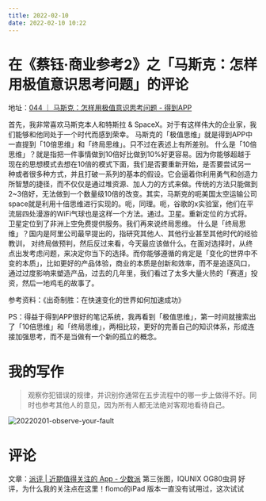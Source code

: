 ```yaml
---
title: 2022-02-10
date: 2022-02-10 10:22
---
```


# 在《蔡钰·商业参考2》之「马斯克：怎样用极值意识思考问题」的评论

地址：[044 ｜ 马斯克：怎样用极值意识思考问题 - 得到APP](https://dedao.cn/course/article?id=R2Mo65zY4QZ3Vnm7EEKqEdNAa98jGB)

首先，我非常喜欢马斯克本人和特斯拉 & SpaceX。对于有这样伟大的企业家，我们能够和他同处于一个时代而感到荣幸。
马斯克的「极值思维」就是得到APP中一直提到「10倍思维」和「终局思维」。只不过在表述上有所差别。
什么是「10倍思维」？就是指把一件事情做到10倍好比做到10%好更容易。因为你能够超越于现在的思想模式去想在10倍的模式下面，我们是否要重新开始，是否要尝试另一种或者很多种方式，并且打破一系列的基本的假设。它会逼着你利用勇气和创造力所智慧的捷径，而不仅仅是通过堆资源、加人力的方式来做。传统的方法只能做到2~3倍好，无法做到一个数量级10倍的改变。其实，马斯克的呃美国太空运输公司space就是利用十倍思维进行实现的。呃，同理。呃，谷歌的x实验室，他们在平流层四处漫游的WiFi气球也是这样一个方法。通过。卫星。重新定位的方式将。卫星定位到了非洲上空免费提供服务。我们再来说终局思维。
什么是「终局思维」？国内是阿里公司最早提出的，指研究其他人、其他行业甚至其他时代的经验教训， 对终局做预判，然后反过来看，今天最应该做什么。在面对选择时，从终点出发考虑问题，来决定你当下的选择。而你能够遵循的肯定是「变化的世界中不变的本质」，比如更好的产品体验，商业的本质是创新和效率，而不是追逐风口，通过过度影响来塑造产品，过去的几年里，我们看过了太多大量火热的「赛道」投资，然后一地鸡毛的故事了。

参考资料：《出奇制胜：在快速变化的世界如何加速成功》

PS：得益于得到APP很好的笔记系统，我再看到「极值思维」，第一时间就搜索出了「10倍思维」和「终局思维」，两相比较，更好的完善自己的知识体系，形成连接加强思考，而不是当做有一个新的孤立的概念。

# 我的写作

> 观察你犯错误的规律，并识别你通常在五步流程中的哪一步上做得不好。同时也参考其他人的意见，因为所有人都无法绝对客观地看待自己。 ​​​​

![20220201-observe-your-fault](http://images.iotop.work/uPic/20220210-observe-your-fault.jpg)

# 评论

文章：[派评 | 近期值得关注的 App - 少数派](https://sspai.com/post/71305)
第三张图，IQUNIX OG80虫洞  好评，为什么我的关注点在这里！flomo的iPad 版本一直没有试用过，这次试试
